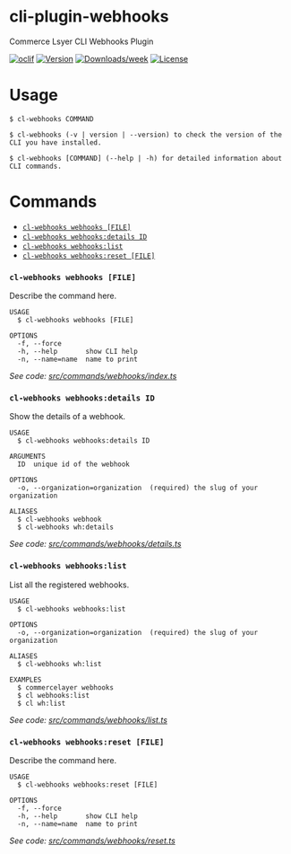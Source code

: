 cli-plugin-webhooks
===================

Commerce Lsyer CLI Webhooks Plugin

[![oclif](https://img.shields.io/badge/cli-oclif-brightgreen.svg)](https://oclif.io)
[![Version](https://img.shields.io/npm/v/cli-plugin-webhooks.svg)](https://npmjs.org/package/cli-plugin-webhooks)
[![Downloads/week](https://img.shields.io/npm/dw/cli-plugin-webhooks.svg)](https://npmjs.org/package/cli-plugin-webhooks)
[![License](https://img.shields.io/npm/l/cli-plugin-webhooks.svg)](https://github.com/commercelayer/commercelayer-cli-plugin-webhooks/blob/master/package.json)

<!-- toc -->


<!-- tocstop -->
# Usage
<!-- usage -->

```sh-session
$ cl-webhooks COMMAND

$ cl-webhooks (-v | version | --version) to check the version of the CLI you have installed.

$ cl-webhooks [COMMAND] (--help | -h) for detailed information about CLI commands.
```
<!-- usagestop -->
# Commands
<!-- commands -->

* [`cl-webhooks webhooks [FILE]`](#cl-webhooks-webhooks-file)
* [`cl-webhooks webhooks:details ID`](#cl-webhooks-webhooksdetails-id)
* [`cl-webhooks webhooks:list`](#cl-webhooks-webhookslist)
* [`cl-webhooks webhooks:reset [FILE]`](#cl-webhooks-webhooksreset-file)

### `cl-webhooks webhooks [FILE]`

Describe the command here.

```
USAGE
  $ cl-webhooks webhooks [FILE]

OPTIONS
  -f, --force
  -h, --help       show CLI help
  -n, --name=name  name to print
```

_See code: [src/commands/webhooks/index.ts](https://github.com/commercelayer/commercelayer-cli-plugin-webhooks/blob/v0.0.0/src/commands/webhooks/index.ts)_

### `cl-webhooks webhooks:details ID`

Show the details of a webhook.

```
USAGE
  $ cl-webhooks webhooks:details ID

ARGUMENTS
  ID  unique id of the webhook

OPTIONS
  -o, --organization=organization  (required) the slug of your organization

ALIASES
  $ cl-webhooks webhook
  $ cl-webhooks wh:details
```

_See code: [src/commands/webhooks/details.ts](https://github.com/commercelayer/commercelayer-cli-plugin-webhooks/blob/v0.0.0/src/commands/webhooks/details.ts)_

### `cl-webhooks webhooks:list`

List all the registered webhooks.

```
USAGE
  $ cl-webhooks webhooks:list

OPTIONS
  -o, --organization=organization  (required) the slug of your organization

ALIASES
  $ cl-webhooks wh:list

EXAMPLES
  $ commercelayer webhooks
  $ cl webhooks:list
  $ cl wh:list
```

_See code: [src/commands/webhooks/list.ts](https://github.com/commercelayer/commercelayer-cli-plugin-webhooks/blob/v0.0.0/src/commands/webhooks/list.ts)_

### `cl-webhooks webhooks:reset [FILE]`

Describe the command here.

```
USAGE
  $ cl-webhooks webhooks:reset [FILE]

OPTIONS
  -f, --force
  -h, --help       show CLI help
  -n, --name=name  name to print
```

_See code: [src/commands/webhooks/reset.ts](https://github.com/commercelayer/commercelayer-cli-plugin-webhooks/blob/v0.0.0/src/commands/webhooks/reset.ts)_
<!-- commandsstop -->
